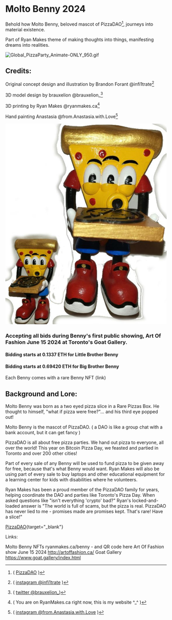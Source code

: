 Molto Benny 2024
================

Behold how Molto Benny, beloved mascot of PizzaDAO[^PizzaDAO], journeys into material existence.

Part of Ryan Makes theme of making thoughts into things, manifesting dreams into realities.

![Global_PizzaParty_Animate-ONLY_950.gif](Global_PizzaParty_Animate-ONLY_950.gif)


Credits:
--------
Original concept design and illustration by Brandon Forant
@infi1trate[^infi1trate]

3D model design by brauxelion
@brauxelion_[^brauxelion]

3D printing by Ryan Makes @ryanmakes.ca[^ryanmakes]

Hand painting Anastasia @from.Anastasia.with.Love[^anastasia]

![bennypic3](bennypic3edited.jpg)



### Accepting all bids during Benny's first public showing, Art Of Fashion June 15 2024 at Toronto's Goat Gallery.
#### Bidding starts at **0.1337 ETH** for Little Brother Benny
#### Bidding starts at **0.69420 ETH** for Big Brother Benny
Each Benny comes with a rare Benny NFT (link)


Background and Lore:
--------------------

Molto Benny was born as a two eyed pizza slice in a Rare Pizzas Box. He thought to himself, "what if pizza were free?"... and his third eye popped out!

Molto Benny is the mascot of PizzaDAO. ( a DAO is like a group chat with a bank account, but it can get fancy )

PizzaDAO is all about free pizza parties.
We hand out pizza to everyone, all over the world!
This year on Bitcoin Pizza Day, we feasted and partied in Toronto and over 200 other cities!

Part of every sale of any Benny will be used to fund pizza to be given away for free, because that's what Benny would want.
Ryan Makes will also be using part of every sale to buy laptops and other educational equipment for a learning center for kids with disabilities where he volunteers.

Ryan Makes has been a proud member of the PizzaDAO family for years, helping coordinate the DAO and parties like Toronto's Pizza Day.
When asked questions like "isn't everything 'crypto' bad?" Ryan's locked-and-loaded answer is "The world is full of scams, but the pizza is real. PizzaDAO has never lied to me - promises made are promises kept. That's rare! Have a slice!"


[PizzaDAO](http://pizzadao.xyz/){target="_blank"}


Links:

[^PizzaDAO]:( [PizzaDAO](http://pizzadao.xyz) )
[^infi1trate]: ( [instagram @infi1trate](https://www.instagram.com/infi1trate/) )
[^brauxelion]: ( [twitter @brauxelion_](https://x.com/brauxelion_))
[^ryanmakes]: ( You are on RyanMakes.ca right now, this is my website ^_^ )
[^anastasia]: ( [instagram @from.Anastasia.with.Love]((https://www.instagram.com/from.anastasia.with.love/)) )


Molto Benny NFTs
ryanmakes.ca/benny - and QR code here
Art Of Fashion show June 15 2024 http://artoffashion.ca/
Goat Gallery https://www.goat.gallery/index.html
